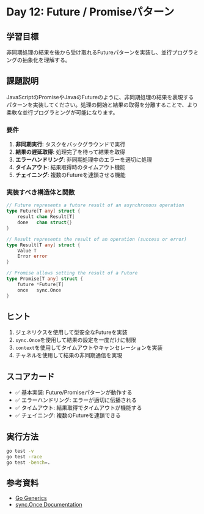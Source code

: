 # Day 12: Future / Promiseパターン

## 学習目標
非同期処理の結果を後から受け取れるFutureパターンを実装し、並行プログラミングの抽象化を理解する。

## 課題説明

JavaScriptのPromiseやJavaのFutureのように、非同期処理の結果を表現するパターンを実装してください。処理の開始と結果の取得を分離することで、より柔軟な並行プログラミングが可能になります。

### 要件

1. **非同期実行**: タスクをバックグラウンドで実行
2. **結果の遅延取得**: 処理完了を待って結果を取得
3. **エラーハンドリング**: 非同期処理中のエラーを適切に処理
4. **タイムアウト**: 結果取得時のタイムアウト機能
5. **チェイニング**: 複数のFutureを連鎖させる機能

### 実装すべき構造体と関数

```go
// Future represents a future result of an asynchronous operation
type Future[T any] struct {
    result chan Result[T]
    done   chan struct{}
}

// Result represents the result of an operation (success or error)
type Result[T any] struct {
    Value T
    Error error
}

// Promise allows setting the result of a Future
type Promise[T any] struct {
    future *Future[T]
    once   sync.Once
}
```

## ヒント

1. ジェネリクスを使用して型安全なFutureを実装
2. `sync.Once`を使用して結果の設定を一度だけに制限
3. `context`を使用してタイムアウトやキャンセレーションを実装
4. チャネルを使用して結果の非同期通信を実現

## スコアカード

- ✅ 基本実装: Future/Promiseパターンが動作する
- ✅ エラーハンドリング: エラーが適切に伝播される
- ✅ タイムアウト: 結果取得でタイムアウトが機能する
- ✅ チェイニング: 複数のFutureを連鎖できる

## 実行方法

```bash
go test -v
go test -race
go test -bench=.
```

## 参考資料

- [Go Generics](https://go.dev/doc/tutorial/generics)
- [sync.Once Documentation](https://pkg.go.dev/sync#Once)